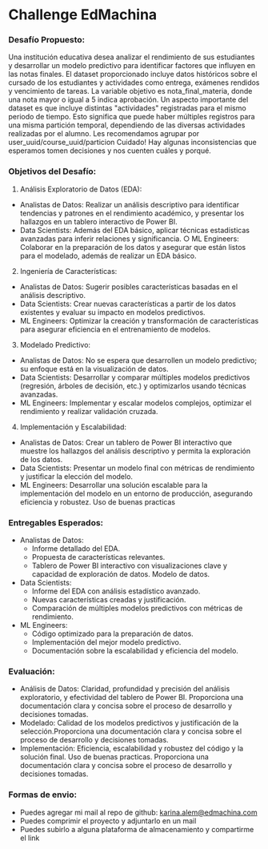 # Challenge EdMachina

### **Desafío Propuesto:**
Una institución educativa desea analizar el rendimiento de sus estudiantes y desarrollar un
modelo predictivo para identificar factores que influyen en las notas finales. El dataset
proporcionado incluye datos históricos sobre el cursado de los estudiantes y actividades
como entrega, exámenes rendidos y vencimiento de tareas. La variable objetivo es
nota_final_materia, donde una nota mayor o igual a 5 indica aprobación.
Un aspecto importante del dataset es que incluye distintas "actividades" registradas para el
mismo periodo de tiempo. Esto significa que puede haber múltiples registros para una
misma partición temporal, dependiendo de las diversas actividades realizadas por el
alumno. Les recomendamos agrupar por user_uuid/course_uuid/particion
Cuidado! Hay algunas inconsistencias que esperamos tomen decisiones y nos cuenten
cuáles y porqué.

### **Objetivos del Desafío:**
1. Análisis Exploratorio de Datos (EDA):
- Analistas de Datos: Realizar un análisis descriptivo para identificar
tendencias y patrones en el rendimiento académico, y presentar los hallazgos
en un tablero interactivo de Power BI.
- Data Scientists: Además del EDA básico, aplicar técnicas estadísticas
avanzadas para inferir relaciones y significancia.
○ ML Engineers: Colaborar en la preparación de los datos y asegurar que
están listos para el modelado, además de realizar un EDA básico.
2. Ingeniería de Características:
- Analistas de Datos: Sugerir posibles características basadas en el análisis
descriptivo.
- Data Scientists: Crear nuevas características a partir de los datos existentes
y evaluar su impacto en modelos predictivos.
- ML Engineers: Optimizar la creación y transformación de características
para asegurar eficiencia en el entrenamiento de modelos.
3. Modelado Predictivo:
- Analistas de Datos: No se espera que desarrollen un modelo predictivo; su
enfoque está en la visualización de datos.
- Data Scientists: Desarrollar y comparar múltiples modelos predictivos
(regresión, árboles de decisión, etc.) y optimizarlos usando técnicas
avanzadas.
- ML Engineers: Implementar y escalar modelos complejos, optimizar el
rendimiento y realizar validación cruzada.
4. Implementación y Escalabilidad:
- Analistas de Datos: Crear un tablero de Power BI interactivo que muestre
los hallazgos del análisis descriptivo y permita la exploración de los datos.
- Data Scientists: Presentar un modelo final con métricas de rendimiento y
justificar la elección del modelo.
- ML Engineers: Desarrollar una solución escalable para la implementación
del modelo en un entorno de producción, asegurando eficiencia y robustez. 
Uso de buenas practicas

### **Entregables Esperados:**
- Analistas de Datos:
    - Informe detallado del EDA.
    - Propuesta de características relevantes.
    - Tablero de Power BI interactivo con visualizaciones clave y capacidad de
exploración de datos. Modelo de datos.
- Data Scientists:
    - Informe del EDA con análisis estadístico avanzado.
    - Nuevas características creadas y justificación.
    - Comparación de múltiples modelos predictivos con métricas de rendimiento.
- ML Engineers:
    - Código optimizado para la preparación de datos.
    - Implementación del mejor modelo predictivo.
    - Documentación sobre la escalabilidad y eficiencia del modelo.

### **Evaluación:**
- Análisis de Datos: Claridad, profundidad y precisión del análisis exploratorio, y
efectividad del tablero de Power BI. Proporciona una documentación clara y concisa
sobre el proceso de desarrollo y decisiones tomadas.
- Modelado: Calidad de los modelos predictivos y justificación de la
selección.Proporciona una documentación clara y concisa sobre el proceso de
desarrollo y decisiones tomadas.
- Implementación: Eficiencia, escalabilidad y robustez del código y la solución final.
Uso de buenas practicas. Proporciona una documentación clara y concisa sobre el
proceso de desarrollo y decisiones tomadas.

### **Formas de envio:**
- Puedes agregar mi mail al repo de github: karina.alem@edmachina.com
- Puedes comprimir el proyecto y adjuntarlo en un mail
- Puedes subirlo a alguna plataforma de almacenamiento y compartirme el link
